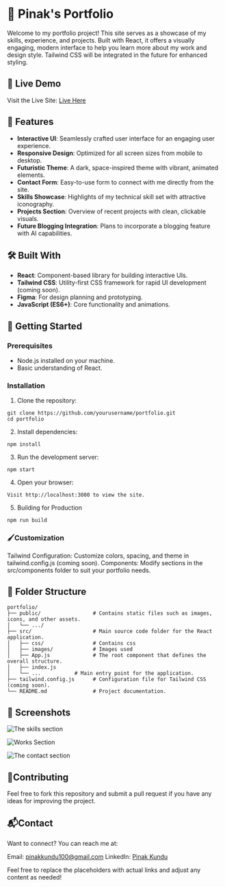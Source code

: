 # 🚀 Pinak's Portfolio

Welcome to my portfolio project! This site serves as a showcase of my skills, experience, and projects. Built with React, it offers a visually engaging, modern interface to help you learn more about my work and design style. Tailwind CSS will be integrated in the future for enhanced styling.

## 🌌 Live Demo
Visit the Live Site: [Live Here](https://pinak.devsdose.io)

## 🧩 Features
- **Interactive UI**: Seamlessly crafted user interface for an engaging user experience.
- **Responsive Design**: Optimized for all screen sizes from mobile to desktop.
- **Futuristic Theme**: A dark, space-inspired theme with vibrant, animated elements.
- **Contact Form**: Easy-to-use form to connect with me directly from the site.
- **Skills Showcase**: Highlights of my technical skill set with attractive iconography.
- **Projects Section**: Overview of recent projects with clean, clickable visuals.
- **Future Blogging Integration**: Plans to incorporate a blogging feature with AI capabilities.

## 🛠️ Built With
- **React**: Component-based library for building interactive UIs.
- **Tailwind CSS**: Utility-first CSS framework for rapid UI development (coming soon).
- **Figma**: For design planning and prototyping.
- **JavaScript (ES6+)**: Core functionality and animations.

## 🚀 Getting Started

### Prerequisites
- Node.js installed on your machine.
- Basic understanding of React.

### Installation
1. Clone the repository: 
```
git clone https://github.com/yourusername/portfolio.git
cd portfolio
```
2. Install dependencies:
```
npm install
```
3. Run the development server:
```
npm start
```
4. Open your browser:
```
Visit http://localhost:3000 to view the site.
```
5. Building for Production
```
npm run build
```

### 🖌️Customization
Tailwind Configuration: Customize colors, spacing, and theme in tailwind.config.js (coming soon).
Components: Modify sections in the src/components folder to suit your portfolio needs.

## 📂 Folder Structure
```
portfolio/
├── public/                 # Contains static files such as images, icons, and other assets.
│   └── .../            
├── src/                    # Main source code folder for the React application.
│   ├── css/                # Contains css
│   ├── images/             # Images used
│   ├── App.js              # The root component that defines the overall structure.
│   ├── index.js  
│   └── ...           # Main entry point for the application.
├── tailwind.config.js      # Configuration file for Tailwind CSS (coming soon).
└── README.md               # Project documentation.
```

## 📸 Screenshots
![The skills section](https://blogger.googleusercontent.com/img/b/R29vZ2xl/AVvXsEgYPwiuvyExxli83SHMXhqAlbLulR_1FwoQ_2HCvVw7253juhTlT3cGwTkxTpJUOL8_3b2Hg2alPWnu1qgr17s8rYyCpfqA7QPgzJc3vhKIzw-By1GVBlsPWvnXEPxCzsPxHoGOpDcaM3T5e_6keNFTuv7_65Wh3yKUajZAIGF7uB6M9lT1l85mIRPeM4M/s320/skillset.png)

![Works Section](https://blogger.googleusercontent.com/img/b/R29vZ2xl/AVvXsEiUwdJXGLBMArUpFEal93wNR4JKI47zJX8xOBRBl0mC8toVNRTVxIn1R07Q-YSWxnuqsYzm0tQeXJfOSb7iQs_HGCx3YMJd23UlpM0WEn22DRmFrhl2RDw0zHjrJf0zePnYDnP_tPU2aYV0rOtYmN9jD-ylJSZVLErttMZ3eNPwLuvy5CCxMmpLxCJuPjw/s320/Frame%2015%20(1).png)

![The contact section](https://blogger.googleusercontent.com/img/b/R29vZ2xl/AVvXsEgMrEraZ3JJTdfLyZO5FdrHOwGfnlI14gEuUvOB15keRVlL__H4IAXB-yuRHV15fNUWoOjEwVtbAcCKz38bJUhw4Mf01sfAaZvDSfNvoKrLN5lIvuNzoi2lpxUnY0De0Nct82G6oMk3bNrczoCZgPg1jDOXQwakpYwMXPb9c7bU7zh9qWhT-HKem-S3yYs/s320/contact.png)

## 🤝Contributing
Feel free to fork this repository and submit a pull request if you have any ideas for improving the project.

## 📬Contact
Want to connect? You can reach me at:

Email: pinakkundu100@gmail.com
LinkedIn: [Pinak Kundu](www.linkedin.com/in/pinakkk)

Feel free to replace the placeholders with actual links and adjust any content as needed!
